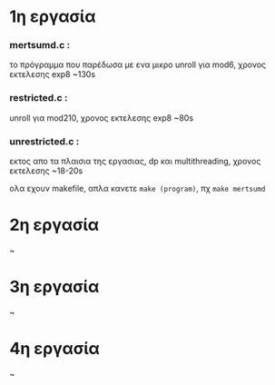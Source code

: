 # 1η εργασία
### mertsumd.c : 
το πρόγραμμα που παρέδωσα με ενα μικρο unroll για mod6, χρονος εκτελεσης exp8 ~130s

### restricted.c : 
unroll για mod210, χρονος εκτελεσης exp8 ~80s

### unrestricted.c : 
εκτος απο τα πλαισια της εργασιας, dp και multithreading, χρονος εκτελεσης ~18-20s

ολα εχουν makefile, απλα κανετε `make (program)`, πχ `make mertsumd`
# 2η εργασία
~
# 3η εργασία
~
# 4η εργασία
~